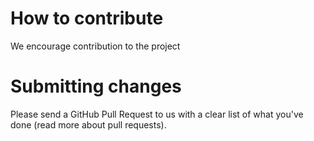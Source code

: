 # How to contribute

We encourage contribution to the project

# Submitting changes

Please send a GitHub Pull Request to us with a clear list of what you've done (read more about pull requests).
